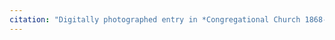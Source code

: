 ```yaml
---
citation: "Digitally photographed entry in *Congregational Church 1868-1933 Minutes of Meetings and Membership*, used with permission from Caroline Valley Community Church."
---
```



